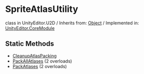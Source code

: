 # SpriteAtlasUtility
class in UnityEditor.U2D
 / Inherits from: <a href="https://docs.unity3d.com/6000.2/Documentation/ScriptReference/Object.html">Object</a> / Implemented in: <a href="https://docs.unity3d.com/6000.2/Documentation/ScriptReference/UnityEditor.CoreModule.html">UnityEditor.CoreModule</a>

## Static Methods
- <a href="https://docs.unity3d.com/6000.2/Documentation/ScriptReference/SpriteAtlasUtility.CleanupAtlasPacking.html">CleanupAtlasPacking</a>
- <a href="https://docs.unity3d.com/6000.2/Documentation/ScriptReference/SpriteAtlasUtility.PackAllAtlases.html">PackAllAtlases</a> (2 overloads)
- <a href="https://docs.unity3d.com/6000.2/Documentation/ScriptReference/SpriteAtlasUtility.PackAtlases.html">PackAtlases</a> (2 overloads)
